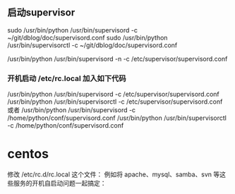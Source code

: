 
## 启动supervisor
sudo /usr/bin/python /usr/bin/supervisord -c  ~/git/dblog/doc/supervisord.conf
sudo /usr/bin/python /usr/bin/supervisorctl -c  ~/git/dblog/doc/supervisord.conf

/usr/bin/python /usr/bin/supervisord -n -c /etc/supervisor/supervisord.conf


### 开机启动 /etc/rc.local 加入如下代码
/usr/bin/python /usr/bin/supervisord -c /etc/supervisor/supervisord.conf
/usr/bin/python /usr/bin/supervisorctl -c /etc/supervisor/supervisord.conf
或者
/usr/bin/python /usr/bin/supervisord -c /home/python/conf/supervisord.conf
/usr/bin/python /usr/bin/supervisorctl -c  /home/python/conf/supervisord.conf


# centos
修改 /etc/rc.d/rc.local 这个文件：
例如将 apache、mysql、samba、svn 等这些服务的开机自启动问题一起搞定：